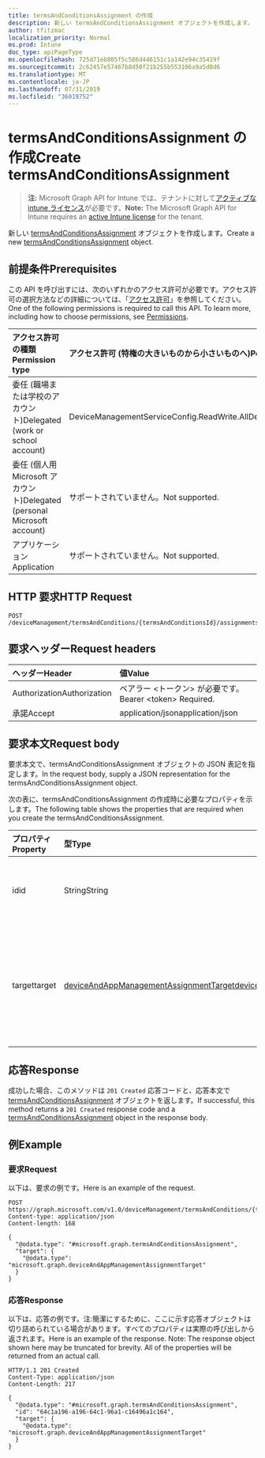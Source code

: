 ```yaml
---
title: termsAndConditionsAssignment の作成
description: 新しい termsAndConditionsAssignment オブジェクトを作成します。
author: tfitzmac
localization_priority: Normal
ms.prod: Intune
doc_type: apiPageType
ms.openlocfilehash: 725d71eb805f5c586d446151c1a142e94c35419f
ms.sourcegitcommit: 2c62457e57467b8d50f21b255b553106a9a5d8d6
ms.translationtype: MT
ms.contentlocale: ja-JP
ms.lasthandoff: 07/31/2019
ms.locfileid: "36019752"
---
```

# <a name="create-termsandconditionsassignment"></a><span data-ttu-id="4e04a-103">termsAndConditionsAssignment の作成</span><span class="sxs-lookup"><span data-stu-id="4e04a-103">Create termsAndConditionsAssignment</span></span>

> <span data-ttu-id="4e04a-104">**注:** Microsoft Graph API for Intune では、テナントに対して[アクティブな intune ライセンス](https://go.microsoft.com/fwlink/?linkid=839381)が必要です。</span><span class="sxs-lookup"><span data-stu-id="4e04a-104">**Note:** The Microsoft Graph API for Intune requires an [active Intune license](https://go.microsoft.com/fwlink/?linkid=839381) for the tenant.</span></span>

<span data-ttu-id="4e04a-105">新しい [termsAndConditionsAssignment](../resources/intune-companyterms-termsandconditionsassignment.md) オブジェクトを作成します。</span><span class="sxs-lookup"><span data-stu-id="4e04a-105">Create a new [termsAndConditionsAssignment](../resources/intune-companyterms-termsandconditionsassignment.md) object.</span></span>

## <a name="prerequisites"></a><span data-ttu-id="4e04a-106">前提条件</span><span class="sxs-lookup"><span data-stu-id="4e04a-106">Prerequisites</span></span>
<span data-ttu-id="4e04a-p101">この API を呼び出すには、次のいずれかのアクセス許可が必要です。アクセス許可の選択方法などの詳細については、「[アクセス許可](/graph/permissions-reference)」を参照してください。</span><span class="sxs-lookup"><span data-stu-id="4e04a-p101">One of the following permissions is required to call this API. To learn more, including how to choose permissions, see [Permissions](/graph/permissions-reference).</span></span>

|<span data-ttu-id="4e04a-109">アクセス許可の種類</span><span class="sxs-lookup"><span data-stu-id="4e04a-109">Permission type</span></span>|<span data-ttu-id="4e04a-110">アクセス許可 (特権の大きいものから小さいものへ)</span><span class="sxs-lookup"><span data-stu-id="4e04a-110">Permissions (from most to least privileged)</span></span>|
|:---|:---|
|<span data-ttu-id="4e04a-111">委任 (職場または学校のアカウント)</span><span class="sxs-lookup"><span data-stu-id="4e04a-111">Delegated (work or school account)</span></span>|<span data-ttu-id="4e04a-112">DeviceManagementServiceConfig.ReadWrite.All</span><span class="sxs-lookup"><span data-stu-id="4e04a-112">DeviceManagementServiceConfig.ReadWrite.All</span></span>|
|<span data-ttu-id="4e04a-113">委任 (個人用 Microsoft アカウント)</span><span class="sxs-lookup"><span data-stu-id="4e04a-113">Delegated (personal Microsoft account)</span></span>|<span data-ttu-id="4e04a-114">サポートされていません。</span><span class="sxs-lookup"><span data-stu-id="4e04a-114">Not supported.</span></span>|
|<span data-ttu-id="4e04a-115">アプリケーション</span><span class="sxs-lookup"><span data-stu-id="4e04a-115">Application</span></span>|<span data-ttu-id="4e04a-116">サポートされていません。</span><span class="sxs-lookup"><span data-stu-id="4e04a-116">Not supported.</span></span>|

## <a name="http-request"></a><span data-ttu-id="4e04a-117">HTTP 要求</span><span class="sxs-lookup"><span data-stu-id="4e04a-117">HTTP Request</span></span>
<!-- {
  "blockType": "ignored"
}
-->
``` http
POST /deviceManagement/termsAndConditions/{termsAndConditionsId}/assignments
```

## <a name="request-headers"></a><span data-ttu-id="4e04a-118">要求ヘッダー</span><span class="sxs-lookup"><span data-stu-id="4e04a-118">Request headers</span></span>
|<span data-ttu-id="4e04a-119">ヘッダー</span><span class="sxs-lookup"><span data-stu-id="4e04a-119">Header</span></span>|<span data-ttu-id="4e04a-120">値</span><span class="sxs-lookup"><span data-stu-id="4e04a-120">Value</span></span>|
|:---|:---|
|<span data-ttu-id="4e04a-121">Authorization</span><span class="sxs-lookup"><span data-stu-id="4e04a-121">Authorization</span></span>|<span data-ttu-id="4e04a-122">ベアラー &lt;トークン&gt; が必要です。</span><span class="sxs-lookup"><span data-stu-id="4e04a-122">Bearer &lt;token&gt; Required.</span></span>|
|<span data-ttu-id="4e04a-123">承諾</span><span class="sxs-lookup"><span data-stu-id="4e04a-123">Accept</span></span>|<span data-ttu-id="4e04a-124">application/json</span><span class="sxs-lookup"><span data-stu-id="4e04a-124">application/json</span></span>|

## <a name="request-body"></a><span data-ttu-id="4e04a-125">要求本文</span><span class="sxs-lookup"><span data-stu-id="4e04a-125">Request body</span></span>
<span data-ttu-id="4e04a-126">要求本文で、termsAndConditionsAssignment オブジェクトの JSON 表記を指定します。</span><span class="sxs-lookup"><span data-stu-id="4e04a-126">In the request body, supply a JSON representation for the termsAndConditionsAssignment object.</span></span>

<span data-ttu-id="4e04a-127">次の表に、termsAndConditionsAssignment の作成時に必要なプロパティを示します。</span><span class="sxs-lookup"><span data-stu-id="4e04a-127">The following table shows the properties that are required when you create the termsAndConditionsAssignment.</span></span>

|<span data-ttu-id="4e04a-128">プロパティ</span><span class="sxs-lookup"><span data-stu-id="4e04a-128">Property</span></span>|<span data-ttu-id="4e04a-129">型</span><span class="sxs-lookup"><span data-stu-id="4e04a-129">Type</span></span>|<span data-ttu-id="4e04a-130">説明</span><span class="sxs-lookup"><span data-stu-id="4e04a-130">Description</span></span>|
|:---|:---|:---|
|<span data-ttu-id="4e04a-131">id</span><span class="sxs-lookup"><span data-stu-id="4e04a-131">id</span></span>|<span data-ttu-id="4e04a-132">String</span><span class="sxs-lookup"><span data-stu-id="4e04a-132">String</span></span>|<span data-ttu-id="4e04a-133">エンティティの一意識別子。</span><span class="sxs-lookup"><span data-stu-id="4e04a-133">Unique identifier of the entity.</span></span>|
|<span data-ttu-id="4e04a-134">target</span><span class="sxs-lookup"><span data-stu-id="4e04a-134">target</span></span>|[<span data-ttu-id="4e04a-135">deviceAndAppManagementAssignmentTarget</span><span class="sxs-lookup"><span data-stu-id="4e04a-135">deviceAndAppManagementAssignmentTarget</span></span>](../resources/intune-shared-deviceandappmanagementassignmenttarget.md)|<span data-ttu-id="4e04a-136">T & C ポリシーが割り当てられる、割り当て先です。</span><span class="sxs-lookup"><span data-stu-id="4e04a-136">Assignment target that the T&C policy is assigned to.</span></span>|



## <a name="response"></a><span data-ttu-id="4e04a-137">応答</span><span class="sxs-lookup"><span data-stu-id="4e04a-137">Response</span></span>
<span data-ttu-id="4e04a-138">成功した場合、このメソッドは `201 Created` 応答コードと、応答本文で [termsAndConditionsAssignment](../resources/intune-companyterms-termsandconditionsassignment.md) オブジェクトを返します。</span><span class="sxs-lookup"><span data-stu-id="4e04a-138">If successful, this method returns a `201 Created` response code and a [termsAndConditionsAssignment](../resources/intune-companyterms-termsandconditionsassignment.md) object in the response body.</span></span>

## <a name="example"></a><span data-ttu-id="4e04a-139">例</span><span class="sxs-lookup"><span data-stu-id="4e04a-139">Example</span></span>

### <a name="request"></a><span data-ttu-id="4e04a-140">要求</span><span class="sxs-lookup"><span data-stu-id="4e04a-140">Request</span></span>
<span data-ttu-id="4e04a-141">以下は、要求の例です。</span><span class="sxs-lookup"><span data-stu-id="4e04a-141">Here is an example of the request.</span></span>
``` http
POST https://graph.microsoft.com/v1.0/deviceManagement/termsAndConditions/{termsAndConditionsId}/assignments
Content-type: application/json
Content-length: 168

{
  "@odata.type": "#microsoft.graph.termsAndConditionsAssignment",
  "target": {
    "@odata.type": "microsoft.graph.deviceAndAppManagementAssignmentTarget"
  }
}
```

### <a name="response"></a><span data-ttu-id="4e04a-142">応答</span><span class="sxs-lookup"><span data-stu-id="4e04a-142">Response</span></span>
<span data-ttu-id="4e04a-p102">以下は、応答の例です。注:簡潔にするために、ここに示す応答オブジェクトは切り詰められている場合があります。すべてのプロパティは実際の呼び出しから返されます。</span><span class="sxs-lookup"><span data-stu-id="4e04a-p102">Here is an example of the response. Note: The response object shown here may be truncated for brevity. All of the properties will be returned from an actual call.</span></span>
``` http
HTTP/1.1 201 Created
Content-Type: application/json
Content-Length: 217

{
  "@odata.type": "#microsoft.graph.termsAndConditionsAssignment",
  "id": "64c1a196-a196-64c1-96a1-c16496a1c164",
  "target": {
    "@odata.type": "microsoft.graph.deviceAndAppManagementAssignmentTarget"
  }
}
```



